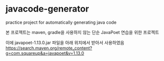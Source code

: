 # javacode-generator
practice project for automatically generating java code

본 프로젝트는 maven, gradle을 사용하지 않는 단순 JavaPoet 연습을 위한 프로젝트

이에 javapoet-1.13.0.jar 파일을 아래 위치에서 받아서 사용하였음
https://search.maven.org/remote_content?g=com.squareup&a=javapoet&v=1.13.0